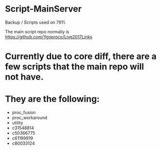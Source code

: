 # Script-MainServer
Backup / Scripts used on 7911. 

The main script repo normally is https://github.com/Ygoproco/Live2017Links

# Currently due to core diff, there are a few scripts that the main repo will not have.

# They are the following:

- proc_fusion
- proc_workaround
- utility
- c31548814
- c50366775
- c61199919
- c80033124
